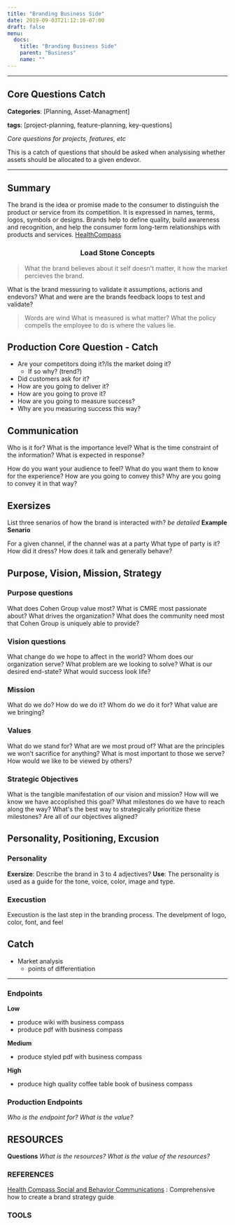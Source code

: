 ```yaml
---
title: "Branding Business Side"
date: 2019-09-03T21:12:10-07:00
draft: false
menu:
  docs:
    title: "Branding Business Side"
    parent: "Business"
    name: ""
---
```


---
## Core Questions Catch

__Categories__: [Planning, Asset-Managment]

__tags__: [project-planning, feature-planning, key-questions]

*Core questions for projects, features, etc*

This is a catch of questions that should be asked when analysising whether assets should be allocated to a given endevor.

---
## Summary
The brand is the idea or promise made to the consumer to distinguish the product or service from its competition. It is expressed in names, terms, logos, symbols or designs. Brands help to define quality, build awareness and recognition, and help the consumer form long-term relationships with products and services. [ HealthCompass](https://www.thehealthcompass.org/how-to-guides/how-create-brand-strategy-part-3-developing-personality-and-look-brand)

### <center>Load Stone Concepts</center>
>What the brand believes about it self doesn't matter, it how the market percieves the brand.

What is the brand messuring to validate it assumptions, actions and endevors?
What and were are the brands feedback loops to test and validate?

>Words are wind
What is measured is what matter?
What the policy compells the employee to do is where the values lie.

## Production Core Question -  Catch
- Are your competitors doing it?/Is the market doing it?
  - If so why? (trend?)
- Did customers ask for it?
- How are you going to deliver it?
- How are you going to prove it?
- How are you going to measure success?
- Why are you measuring success this way?



## Communication
Who is it for?
What is the importance level?
What is the time constraint of the information?
What is expected in response?


How do you want your audience to feel?
What do you want them to know for the experience?
How are you going to convey this?
Why are you going to convey it in that way?

## Exersizes
List three senarios of how the brand is interacted with?
*be detailed*
__Example Senario__

For a given channel, if the channel was at a party
What type of party is it?
How did it dress?
How does it talk and generally behave?

## Purpose, Vision, Mission, Strategy

### Purpose questions

What does Cohen Group value most?
What is CMRE most passionate about?
What drives the organization?
What does the community need most that Cohen Group is uniquely able to provide?


### Vision questions
What change do we hope to affect in the world?
Whom does our organization serve?
What problem are we looking to solve?
What is our desired end-state?
What would success look life?

### Mission
What do we do?
How do we do it?
Whom do we do it for?
What value are we bringing?

### Values
What do we stand for?
What are we most proud of?
What are the principles we won't sacrifice for anything?
What is most important to those we serve?
How would we like to be viewed by others?

### Strategic Objectives
What is the tangible manifestation of our vision and mission?
How will we know we have accoplished this goal?
What milestones do we have to reach along the way?
What's the best way to strategically prioritize these milestones?
Are all of our objectives aligned?


## Personality, Positioning, Excusion
### Personality
__Exersize__: Describe the brand in 3 to 4 adjectives?
__Use__: The personality is used as a guide for the tone, voice, color, image and type.

### Execustion
Execustion is the last step in the branding process. The develpment of logo, color, font, and feel

## Catch

- Market analysis
  - points of differentiation


-----
### Endpoints
__Low__
- produce wiki with business compass
- produce pdf with business compass

__Medium__
- produce styled pdf with business compass

__High__
- produce high quality coffee table book of business compass

### Production Endpoints
*Who is the endpoint for?*
*What is the value?*



## RESOURCES
__Questions__
*What is the resources?*
*What is the value of the resources?*

### REFERENCES
[Health Compass Social and Behavior Communications](https://www.thehealthcompass.org/how-to-guides/how-create-brand-strategy-part-3-developing-personality-and-look-brand)
: Comprehensive how to create a brand strategy guide

### TOOLS
